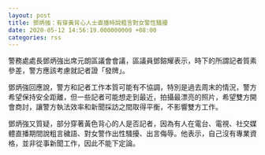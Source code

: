 ```yaml
---
layout: post
title: 鄧炳強：有穿黃背心人士直播時說粗言對女警性騷擾
date: 2020-05-12 14:56:19.000000000 +08:00
categories: rss
---
```


警務處處長鄧炳強出席元朗區議會會議，區議員鄧鎔耀表示，時下的所謂記者質素參差，警方應該考慮就記者證「發牌」。

鄧炳強回應說，警方和記者工作本質可能有不協調，特別是過去周末的情況，警方希望保持安全距離，但一些記者可能想走到最近，拍攝最漂亮的照片，希望雙方開會商討，讓警方執法效率和新聞採訪之間取得平衡，不影響雙方工作。

鄧炳強又質疑，部分穿著黃色背心的人是否記者，因為有人在電台、電視、社交媒體直播期間說粗言穢語、對女警作出性騷擾、出言侮辱。他表示，自己沒有專業資格，並非從事新聞工作，因此不能下定論。
